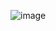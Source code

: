 
![image](https://github.com/gracenikole/gracenikole/assets/44735236/b4691293-8995-4bae-b692-d9974a84f01b)

